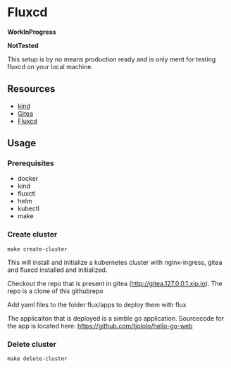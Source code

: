 # Fluxcd
__WorkInProgress__ 

__NotTested__

This setup is by no means production ready and is only ment for testing fluxcd on your local machine.

## Resources
* [kind](https://kind.sigs.k8s.io/)
* [Gitea](https://gitea.io/en-us/)
* [Fluxcd](https://fluxcd.io/)

## Usage
### Prerequisites
* docker
* kind
* fluxctl
* helm
* kubectl
* make

### Create cluster 
```shell
make create-cluster
```

This will install and initialize a kubernetes cluster with nginx-ingress, gitea and fluxcd installed and initialized.

Checkout the repo that is present in gitea (http://gitea.127.0.0.1.xip.io). The repo is a clone of this githubrepo

Add yaml files to the folder flux/apps to deploy them with flux

The applicaiton that is deployed is a simble go application. Sourcecode for the app is located here: https://github.com/tjololo/hello-go-web

### Delete cluster
```shell
make delete-cluster
```